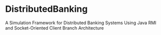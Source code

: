 # DistributedBanking
A Simulation Framework for Distributed Banking Systems Using Java RMI and Socket-Oriented Client Branch Architecture
